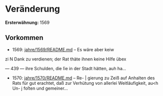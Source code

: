 # Veränderung

**Ersterwähnung:** 1569

## Vorkommen
- 1569: [jahre/1569/README.md](../jahre/1569/README.md) – Es wäre aber keiw

zi N Dank zu verdienen; der Rat thäte ihnen keine Hilfe übex


— 439 —
ihre Schulden, die ſie in der Stadt hätten, auh ha...
- 1570: [jahre/1570/README.md](../jahre/1570/README.md) – Re- |
gierung zu Zeiß auf Anhalten des Rats für gut erachtet,
daß zur Verhütung von allerlei Weitläufigkeit, au<h Un- j
foſten und gemeiner...
